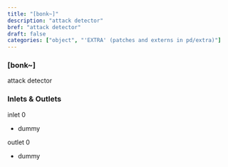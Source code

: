 ```yaml
---
title: "[bonk~]"
description: "attack detector"
bref: "attack detector"
draft: false
categories: ["object", "'EXTRA' (patches and externs in pd/extra)"]
---
```


### [bonk~]

attack detector

### Inlets & Outlets

inlet 0

 - dummy

outlet 0

 - dummy
 
